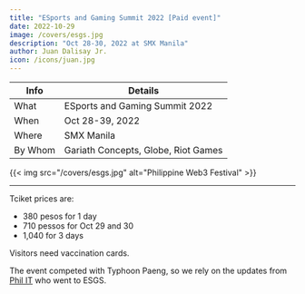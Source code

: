 ```yaml
---
title: "ESports and Gaming Summit 2022 [Paid event]"
date: 2022-10-29
image: /covers/esgs.jpg
description: "Oct 28-30, 2022 at SMX Manila"
author: Juan Dalisay Jr.
icon: /icons/juan.jpg
---
```




Info | Details 
--- | ---
What | ESports and Gaming Summit 2022
When | Oct 28-39, 2022
Where | SMX Manila	
By Whom | Gariath Concepts, Globe, Riot Games

{{< img src="/covers/esgs.jpg" alt="Philippine Web3 Festival" >}}

---

Tciket prices are:
- 380 pesos for 1 day
- 710 pessos for Oct 29 and 30
- 1,040 for 3 days

Visitors need vaccination cards. 

The event competed with Typhoon Paeng, so we rely on the updates from [Phil IT](https://phil-it.org.ph/the-esgs-comebackisreal-what-expect-during-onground-hype/) who went to ESGS.
